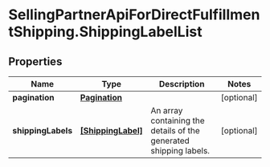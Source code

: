 # SellingPartnerApiForDirectFulfillmentShipping.ShippingLabelList

## Properties

Name | Type | Description | Notes
------------ | ------------- | ------------- | -------------
**pagination** | [**Pagination**](Pagination.md) |  | [optional] 
**shippingLabels** | [**[ShippingLabel]**](ShippingLabel.md) | An array containing the details of the generated shipping labels. | [optional] 


